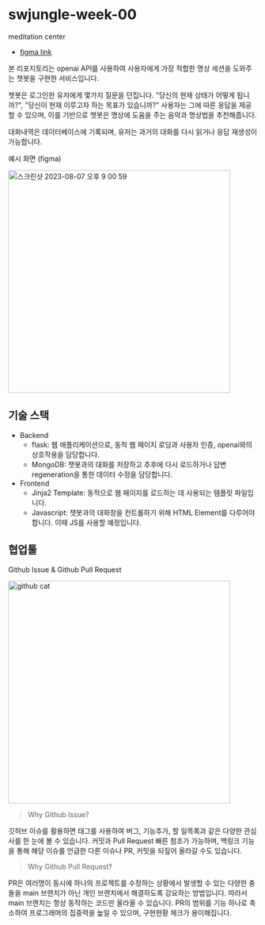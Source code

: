 # swjungle-week-00
meditation center

- [figma link](https://www.figma.com/file/eS8ZOAd7RTTPHIzGj8Pw7V/WEEK00-7%EC%A1%B0?type=design&node-id=4%3A41&mode=design&t=SBkdoUYlEglZt8VT-1)

본 리포지토리는 openai API를 사용하여 사용자에게 가장 적합한 명상 세션을 도와주는 챗봇을 구현한 서비스입니다. 

챗봇은 로그인한 유저에게 몇가지 질문을 던집니다. "당신의 현재 상태가 어떻게 됩니까?", "당신이 현재 이루고자 하는 목표가 있습니까?" 사용자는 그에 따른 응답을 제공할 수 있으며, 이를 기반으로 챗봇은 명상에 도움을 주는 음악과 명상법을 추천해줍니다.

대화내역은 데이터베이스에 기록되며, 유저는 과거의 대화를 다시 읽거나 응답 재생성이 가능합니다.

예시 화면 (figma)

<img width="449" alt="스크린샷 2023-08-07 오후 9 00 59" src="https://github.com/ChoiWheatley/swjungle-week-00/assets/18757823/e01b0743-cd56-42ad-92e1-8cb37a2841a0">

## 기술 스택

- Backend
  - flask: 웹 애플리케이션으로, 동적 웹 페이지 로딩과 사용자 인증, openai와의 상호작용을 담당합니다.
  - MongoDB: 챗봇과의 대화를 저장하고 추후에 다시 로드하거나 답변 regeneration을 통한 데이터 수정을 담당합니다.
- Frontend
  - Jinja2 Template: 동적으로 웹 페이지를 로드하는 데 사용되는 템플릿 파일입니다. 
  - Javascript: 챗봇과의 대화창을 컨트롤하기 위해 HTML Element를 다루어야 합니다. 이때 JS를 사용할 예정입니다.

## 협업툴

Github Issue & Github Pull Request

<img width="449" alt="github cat" src="https://github.githubassets.com/images/modules/logos_page/GitHub-Mark.png">

> Why Github Issue?

깃허브 이슈를 활용하면 태그를 사용하여 버그, 기능추가, 할 일목록과 같은 다양한 관심사를 한 눈에 볼 수 있습니다. 커밋과 Pull Request 빠른 참조가 가능하며, 백링크 기능을 통해 해당 이슈를 언급한 다른 이슈나 PR, 커밋을 되짚어 올라갈 수도 있습니다.

> Why Github Pull Request?

PR은 여러명이 동시에 하나의 프로젝트를 수정하는 상황에서 발생할 수 있는 다양한 충돌을 main 브랜치가 아닌 개인 브랜치에서 해결하도록 강요하는 방법입니다. 따라서 main 브랜치는 항상 동작하는 코드만 올라올 수 있습니다. PR의 범위를 기능 하나로 축소하여 프로그래머의 집중력을 높일 수 있으며, 구현현황 체크가 용이해집니다.
